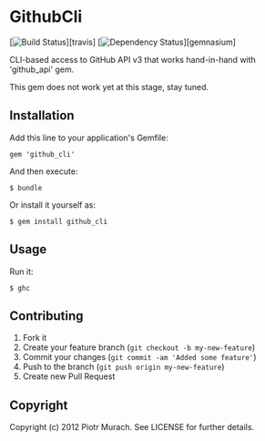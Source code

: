 # GithubCli
[![Build Status](https://secure.travis-ci.org/peter-murach/github_cli.png?branch=master)][travis] [![Dependency Status](https://gemnasium.com/peter-murach/github_cli.png?travis)][gemnasium]

CLI-based access to GitHub API v3 that works hand-in-hand with 'github_api' gem.

This gem does not work yet at this stage, stay tuned.

## Installation

Add this line to your application's Gemfile:

    gem 'github_cli'

And then execute:

    $ bundle

Or install it yourself as:

    $ gem install github_cli

## Usage

Run it:

```shell
$ ghc
```

## Contributing

1. Fork it
2. Create your feature branch (`git checkout -b my-new-feature`)
3. Commit your changes (`git commit -am 'Added some feature'`)
4. Push to the branch (`git push origin my-new-feature`)
5. Create new Pull Request

## Copyright

Copyright (c) 2012 Piotr Murach. See LICENSE for further details.
